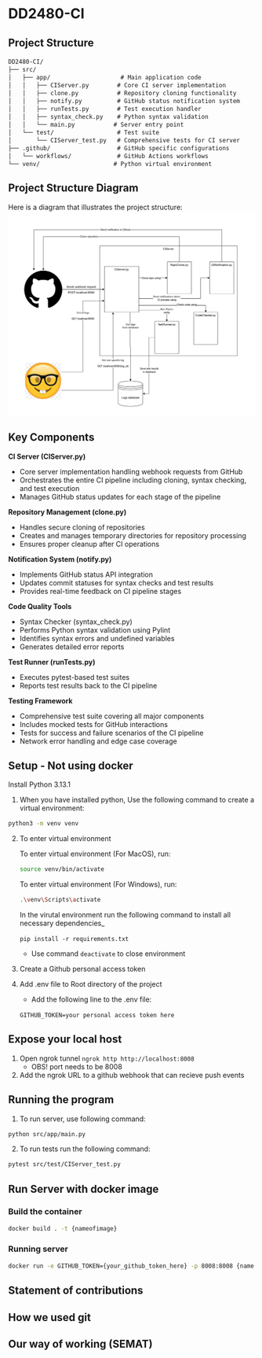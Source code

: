 # DD2480-CI

## Project Structure
```
DD2480-CI/
├── src/
│   ├── app/                    # Main application code
│   │   ├── CIServer.py        # Core CI server implementation
│   │   ├── clone.py           # Repository cloning functionality
│   │   ├── notify.py          # GitHub status notification system
│   │   ├── runTests.py        # Test execution handler
│   │   ├── syntax_check.py    # Python syntax validation
│   │   └── main.py           # Server entry point
│   └── test/                  # Test suite
│       └── CIServer_test.py   # Comprehensive tests for CI server
├── .github/                   # GitHub specific configurations
│   └── workflows/             # GitHub Actions workflows
└── venv/                     # Python virtual environment
```
## Project Structure Diagram
Here is a diagram that illustrates the project structure:
![Project Structure](structure.png)

## Key Components

**CI Server (CIServer.py)**
- Core server implementation handling webhook requests from GitHub
- Orchestrates the entire CI pipeline including cloning, syntax checking, and test execution
- Manages GitHub status updates for each stage of the pipeline

**Repository Management (clone.py)**
- Handles secure cloning of repositories
- Creates and manages temporary directories for repository processing
- Ensures proper cleanup after CI operations

**Notification System (notify.py)**
- Implements GitHub status API integration
- Updates commit statuses for syntax checks and test results
- Provides real-time feedback on CI pipeline stages

**Code Quality Tools**
- Syntax Checker (syntax_check.py)
- Performs Python syntax validation using Pylint
- Identifies syntax errors and undefined variables
- Generates detailed error reports

**Test Runner (runTests.py)**
- Executes pytest-based test suites
- Reports test results back to the CI pipeline

**Testing Framework**
- Comprehensive test suite covering all major components
- Includes mocked tests for GitHub interactions
- Tests for success and failure scenarios of the CI pipeline
- Network error handling and edge case coverage

## Setup - Not using docker
Install Python 3.13.1

1. When you have installed python, Use the following command to create a virtual environment:

```bash
python3 -m venv venv
```

2. To enter virtual environment

    To enter virtual environment (For MacOS), run:

    ```bash
    source venv/bin/activate
    ```

    To enter virtual environment (For Windows), run:

    ```bash
    .\venv\Scripts\activate
    ```
    
    In the virutal environment run the following command to install all necessary dependencies_

    ```pip install -r requirements.txt```

    - Use command ```deactivate``` to close environment
3. Create a Github personal access token
4. Add .env file to Root directory of the project
    - Add the following line to the .env file:

    ```GITHUB_TOKEN=your personal access token here```
## Expose your local host
1. Open ngrok tunnel
    ```ngrok http http://localhost:8008```
    - OBS! port needs to be 8008
2. Add the ngrok URL to a github webhook that can recieve push events


## Running the program

1. To run server, use following command:

```bash
python src/app/main.py
```

2. To run tests run the following command:
```bash
pytest src/test/CIServer_test.py
```

## Run Server with docker image
### Build the container
```bash
docker build . -t {nameofimage}
```
### Running server
```bash
docker run -e GITHUB_TOKEN={your_github_token_here} -p 8008:8008 {name of image}
```

## Statement of contributions

## How we used git

## Our way of working (SEMAT)
